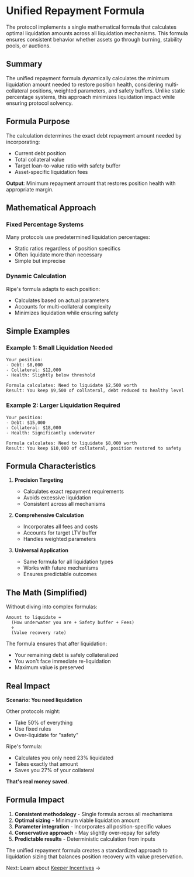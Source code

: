 # Unified Repayment Formula

The protocol implements a single mathematical formula that calculates optimal liquidation amounts across all liquidation mechanisms. This formula ensures consistent behavior whether assets go through burning, stability pools, or auctions.

## Summary

The unified repayment formula dynamically calculates the minimum liquidation amount needed to restore position health, considering multi-collateral positions, weighted parameters, and safety buffers. Unlike static percentage systems, this approach minimizes liquidation impact while ensuring protocol solvency.

## Formula Purpose

The calculation determines the exact debt repayment amount needed by incorporating:
- Current debt position
- Total collateral value
- Target loan-to-value ratio with safety buffer
- Asset-specific liquidation fees

**Output**: Minimum repayment amount that restores position health with appropriate margin.

## Mathematical Approach

### Fixed Percentage Systems
Many protocols use predetermined liquidation percentages:
- Static ratios regardless of position specifics
- Often liquidate more than necessary
- Simple but imprecise

### Dynamic Calculation
Ripe's formula adapts to each position:
- Calculates based on actual parameters
- Accounts for multi-collateral complexity
- Minimizes liquidation while ensuring safety

## Simple Examples

### Example 1: Small Liquidation Needed
```
Your position:
- Debt: $8,000
- Collateral: $12,000
- Health: Slightly below threshold

Formula calculates: Need to liquidate $2,500 worth
Result: You keep $9,500 of collateral, debt reduced to healthy level
```

### Example 2: Larger Liquidation Required
```
Your position:
- Debt: $15,000  
- Collateral: $18,000
- Health: Significantly underwater

Formula calculates: Need to liquidate $8,000 worth
Result: You keep $10,000 of collateral, position restored to safety
```

## Formula Characteristics

1. **Precision Targeting**
   - Calculates exact repayment requirements
   - Avoids excessive liquidation
   - Consistent across all mechanisms

2. **Comprehensive Calculation**
   - Incorporates all fees and costs
   - Accounts for target LTV buffer
   - Handles weighted parameters

3. **Universal Application**
   - Same formula for all liquidation types
   - Works with future mechanisms
   - Ensures predictable outcomes

## The Math (Simplified)

Without diving into complex formulas:

```
Amount to liquidate = 
  (How underwater you are + Safety buffer + Fees)
  ÷ 
  (Value recovery rate)
```

The formula ensures that after liquidation:
- Your remaining debt is safely collateralized
- You won't face immediate re-liquidation
- Maximum value is preserved

## Real Impact

**Scenario: You need liquidation**

Other protocols might:
- Take 50% of everything
- Use fixed rules
- Over-liquidate for "safety"

Ripe's formula:
- Calculates you only need 23% liquidated
- Takes exactly that amount
- Saves you 27% of your collateral

**That's real money saved.**

## Formula Impact

1. **Consistent methodology** - Single formula across all mechanisms
2. **Optimal sizing** - Minimum viable liquidation amount
3. **Parameter integration** - Incorporates all position-specific values
4. **Conservative approach** - May slightly over-repay for safety
5. **Predictable results** - Deterministic calculation from inputs

The unified repayment formula creates a standardized approach to liquidation sizing that balances position recovery with value preservation.

Next: Learn about [Keeper Incentives](keeper-incentives.md) →